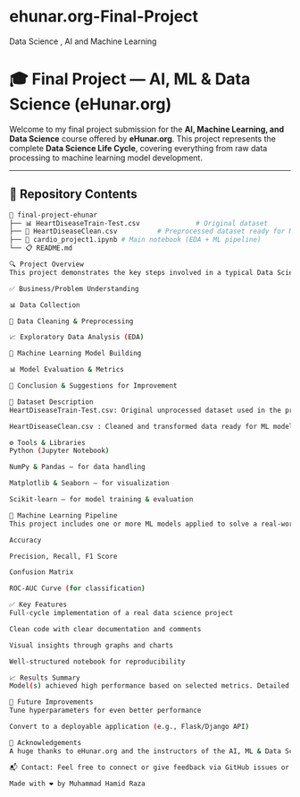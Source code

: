 # ehunar.org-Final-Project
Data Science , AI and Machine Learning

# 🎓 Final Project — AI, ML & Data Science (eHunar.org)

Welcome to my final project submission for the **AI, Machine Learning, and Data Science** course offered by **eHunar.org**. This project represents the complete **Data Science Life Cycle**, covering everything from raw data processing to machine learning model development.

---

## 📁 Repository Contents

```bash
📂 final-project-ehunar
├── 📊 HeartDiseaseTrain-Test.csv              # Original dataset
├── 🧹 HeartDiseaseClean.csv          # Preprocessed dataset ready for ML
├── 📄 cardio_project1.ipynb # Main notebook (EDA + ML pipeline)
└── 📋 README.md

🔍 Project Overview
This project demonstrates the key steps involved in a typical Data Science workflow:

✅ Business/Problem Understanding

📊 Data Collection

🧹 Data Cleaning & Preprocessing

📈 Exploratory Data Analysis (EDA)

🤖 Machine Learning Model Building

📊 Model Evaluation & Metrics

📌 Conclusion & Suggestions for Improvement

📌 Dataset Description
HeartDiseaseTrain-Test.csv: Original unprocessed dataset used in the project.

HeartDiseaseClean.csv : Cleaned and transformed data ready for ML modeling.

⚙️ Tools & Libraries
Python (Jupyter Notebook)

NumPy & Pandas – for data handling

Matplotlib & Seaborn – for visualization

Scikit-learn – for model training & evaluation

🧠 Machine Learning Pipeline
This project includes one or more ML models applied to solve a real-world problem. Evaluation metrics include:

Accuracy

Precision, Recall, F1 Score

Confusion Matrix

ROC-AUC Curve (for classification)

✅ Key Features
Full-cycle implementation of a real data science project

Clean code with clear documentation and comments

Visual insights through graphs and charts

Well-structured notebook for reproducibility

📈 Results Summary
Model(s) achieved high performance based on selected metrics. Detailed results and visualizations are available in the notebook.

🚀 Future Improvements
Tune hyperparameters for even better performance

Convert to a deployable application (e.g., Flask/Django API)

🙏 Acknowledgements
A huge thanks to eHunar.org and the instructors of the AI, ML & Data Science course. This project is a testament to what I’ve learned during the training.

📬 Contact: Feel free to connect or give feedback via GitHub issues or discussions.

Made with ❤️ by Muhammad Hamid Raza
